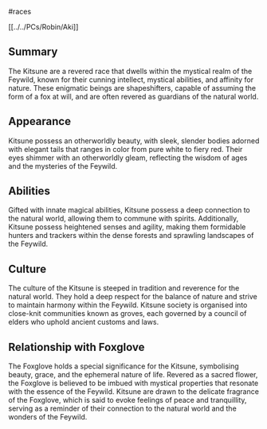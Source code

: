 #races

[[../../PCs/Robin/Aki]]
## Summary
The Kitsune are a revered race that dwells within the mystical realm of the Feywild, known for their cunning intellect, mystical abilities, and affinity for nature. These enigmatic beings are shapeshifters, capable of assuming the form of a fox at will, and are often revered as guardians of the natural world.
## Appearance
Kitsune possess an otherworldly beauty, with sleek, slender bodies adorned with elegant tails that ranges in color from pure white to fiery red. Their eyes shimmer with an otherworldly gleam, reflecting the wisdom of ages and the mysteries of the Feywild. 
## Abilities
Gifted with innate magical abilities, Kitsune possess a deep connection to the natural world, allowing them to commune with spirits. Additionally, Kitsune possess heightened senses and agility, making them formidable hunters and trackers within the dense forests and sprawling landscapes of the Feywild.
## Culture
The culture of the Kitsune is steeped in tradition and reverence for the natural world. They hold a deep respect for the balance of nature and strive to maintain harmony within the Feywild. Kitsune society is organised into close-knit communities known as groves, each governed by a council of elders who uphold ancient customs and laws.
## Relationship with Foxglove
The Foxglove holds a special significance for the Kitsune, symbolising beauty, grace, and the ephemeral nature of life. Revered as a sacred flower, the Foxglove is believed to be imbued with mystical properties that resonate with the essence of the Feywild. Kitsune are drawn to the delicate fragrance of the Foxglove, which is said to evoke feelings of peace and tranquillity, serving as a reminder of their connection to the natural world and the wonders of the Feywild.